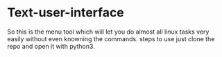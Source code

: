 # Text-user-interface
So this is the menu tool which will let you do almost all linux tasks very easily without even knowning the commands.
steps to use just clone the repo and open it with python3.
